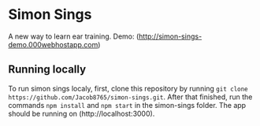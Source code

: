 # Simon Sings

A new way to learn ear training.
Demo: (http://simon-sings-demo.000webhostapp.com)

## Running locally

To run simon sings localy, first, clone this repository by running `git clone https://github.com/Jacob8765/simon-sings.git`. After that finished, run the commands `npm install` and `npm start` in the simon-sings folder. The app should be running on (http://localhost:3000).
